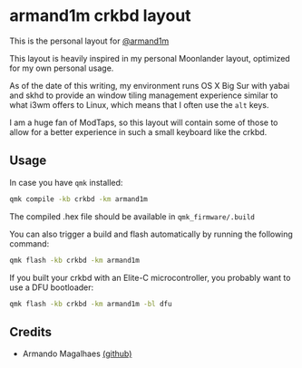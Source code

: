 # armand1m crkbd layout

This is the personal layout for [@armand1m](https://github.com/armand1m)

This layout is heavily inspired in my personal Moonlander layout, optimized for my own personal usage.

As of the date of this writing, my environment runs OS X Big Sur with yabai and skhd to provide an window tiling management experience similar to what i3wm offers to Linux, which means that I often use the `alt` keys.

I am a huge fan of ModTaps, so this layout will contain some of those to allow for a better experience in such a small keyboard like the crkbd.

## Usage

In case you have `qmk` installed:

```sh
qmk compile -kb crkbd -km armand1m
```

The compiled .hex file should be available in `qmk_firmware/.build`

You can also trigger a build and flash automatically by running the following command:

```sh
qmk flash -kb crkbd -km armand1m
```

If you built your crkbd with an Elite-C microcontroller, you probably want to use a DFU bootloader:

```sh
qmk flash -kb crkbd -km armand1m -bl dfu
```

## Credits

 - Armando Magalhaes [(github)](https://go.d1m.dev/github)
